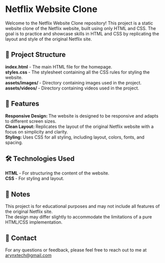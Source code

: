 <h1> Netflix Website Clone</h1>
Welcome to the Netflix Website Clone repository! This project is a static website clone of the Netflix website, built using only HTML and CSS. The goal is to practice and showcase skills in HTML and CSS by replicating the layout and style of the original Netflix site.

<h2> 📁 Project Structure </h2>
<b> index.html</b> - The main HTML file for the homepage.<br>
<b> styles.css </b> - The stylesheet containing all the CSS rules for styling the website.<br>
<b> assets/images/ </b> - Directory containing images used in the project.<br>
<b> assets/videos/ </b> - Directory containing videos used in the project.

<h2> 🔧 Features </h2>
<b> Responsive Design: </b>  The website is designed to be responsive and adapts to different screen sizes.<br>
<b> Clean Layout: </b> Replicates the layout of the original Netflix website with a focus on simplicity and clarity.<br>
<b> Styling: </b>Uses CSS for all styling, including layout, colors, fonts, and spacing.

<h2> 🛠️ Technologies Used </h2>
<b> HTML </b> - For structuring the content of the website.<br>
<b> CSS </b>- For styling and layout.

<h2> 📌 Notes </h2>
This project is for educational purposes and may not include all features of the original Netflix site.<br>
The design may differ slightly to accommodate the limitations of a pure HTML/CSS implementation.

<h2> 📧 Contact </h2>
For any questions or feedback, please feel free to reach out to me at <a href="mailto:arynxtech@gmail.com">arynxtech@gmail.com</a>
